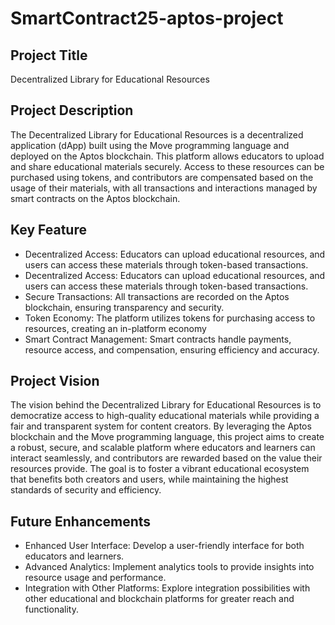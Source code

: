 # SmartContract25-aptos-project
<h2>Project Title</h2>
<p>Decentralized Library for Educational Resources</p>

<h2>Project Description</h2>
<p>The Decentralized Library for Educational Resources is a decentralized application (dApp) built using the Move programming language and deployed on the Aptos blockchain. This platform allows educators to upload and share educational materials securely. Access to these resources can be purchased using tokens, and contributors are compensated based on the usage of their materials, with all transactions and interactions managed by smart contracts on the Aptos blockchain.</p>

<h2>Key Feature</h2>
<ul>
  <li>Decentralized Access: Educators can upload educational resources, and users can access 
  these materials through token-based transactions.</li>
  <li>Decentralized Access: Educators can upload educational resources, and users can access 
  these materials through token-based transactions.</li>
  <li>Secure Transactions: All transactions are recorded on the Aptos blockchain, ensuring 
  transparency and security.</li>
  <li>Token Economy: The platform utilizes tokens for purchasing access to resources, creating 
  an in-platform economy</li>
  <li>Smart Contract Management: Smart contracts handle payments, resource access, and 
  compensation, ensuring efficiency and accuracy.</li>
</ul>

<h2>Project Vision</h2>
<p>The vision behind the Decentralized Library for Educational Resources is to democratize access to high-quality educational materials while providing a fair and transparent system for content creators. By leveraging the Aptos blockchain and the Move programming language, this project aims to create a robust, secure, and scalable platform where educators and learners can interact seamlessly, and contributors are rewarded based on the value their resources provide. The goal is to foster a vibrant educational ecosystem that benefits both creators and users, while maintaining the highest standards of security and efficiency.</p>

<h2>Future Enhancements</h2>
<ul>
  <li>Enhanced User Interface: Develop a user-friendly interface for both educators and learners.</li>
  <li>Advanced Analytics: Implement analytics tools to provide insights into resource usage and performance.</li>
  <li>Integration with Other Platforms: Explore integration possibilities with other educational and blockchain platforms for greater reach and functionality.</li>

</ul>
